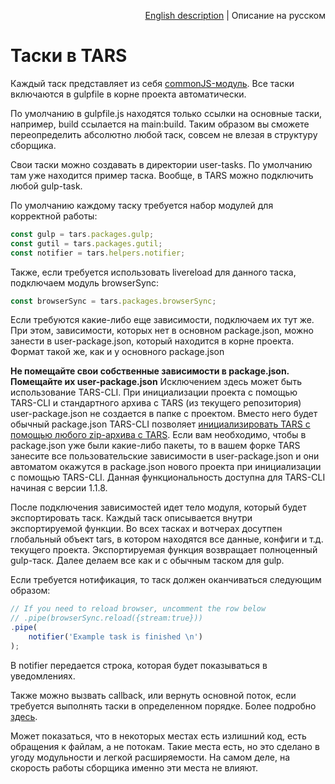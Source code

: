 <p align="right">
<a href="../en/tasks.md">English description</a> | Описание на русском
</p>

# Таски в TARS

Каждый таск представляет из себя [commonJS-модуль](http://wiki.commonjs.org/wiki/Modules/1.1). Все таски включаются в gulpfile в корне проекта автоматически.

По умолчанию в gulpfile.js находятся только ссылки на основные таски, например, build ссылается на main:build. Таким образом вы сможете переопределить абсолютно любой таск, совсем не влезая в структуру сборщика.

Свои таски можно создавать в директории user-tasks. По умолчанию там уже находится пример таска. Вообще, в TARS можно подключить любой gulp-task.

По умолчанию каждому таску требуется набор модулей для корректной работы:

```javascript
const gulp = tars.packages.gulp;
const gutil = tars.packages.gutil;
const notifier = tars.helpers.notifier;
```

Также, если требуется использовать livereload для данного таска, подключаем модуль browserSync:

```javascript
const browserSync = tars.packages.browserSync;
```

Если требуются какие-либо еще зависимости, подключаем их тут же. При этом, зависимости, которых нет в основном package.json, можно занести в user-package.json, который находится в корне проекта. Формат такой же, как и у основного package.json

**Не помещайте свои собственные зависимости в package.json. Помещайте их user-package.json** Исключением здесь может быть использование TARS-CLI. При инициализации проекта с помощью TARS-CLI и стандартного архива с TARS (из текущего репозитория) user-package.json не создается в папке с проектом. Вместо него будет обычный package.json TARS-CLI позволяет [инициализировать TARS с помощью любого zip-архива с TARS](https://github.com/tars/tars-cli#tars-init). Если вам необходимо, чтобы в package.json уже были какие-либо пакеты, то в вашем форке TARS занесите все пользовательские зависимости в user-package.json и они автоматом окажутся в package.json нового проекта при инициализации с помощью TARS-CLI. Данная функциональность доступна для TARS-CLI начиная с версии 1.1.8.

После подключения зависимостей идет тело модуля, который будет экспортировать таск. Каждый таск описывается внутри экспортируемой функции. Во всех тасках и вотчерах досутпен глобальный объект tars, в котором находятся все данные, конфиги и т.д. текущего проекта. Экспортируемая функция возвращает полноценный gulp-таск. Далее делаем все как и с обычным таском для gulp.

Если требуется нотификация, то таск должен оканчиваться следующим образом:

```javascript
// If you need to reload browser, uncomment the row below
// .pipe(browserSync.reload({stream:true}))
.pipe(
    notifier('Example task is finished \n')
);
```

В notifier передается строка, которая будет показываться в уведомлениях.

Также можно вызвать callback, или вернуть основной поток, если требуется выполнять таски в определенном порядке. Более подробно [здесь](http://frontender.info/handling-sync-tasks-with-gulp-js).

Может показаться, что в некоторых местах есть излишний код, есть обращения к файлам, а не потокам. Такие места есть, но это сделано в угоду модульности и легкой расширяемости. На самом деле, на скорость работы сборщика именно эти места не влияют.
